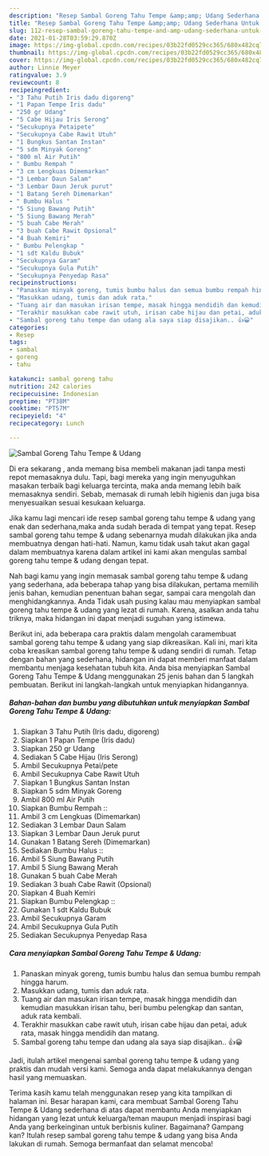 ```yaml
---
description: "Resep Sambal Goreng Tahu Tempe &amp;amp; Udang Sederhana Untuk Jualan"
title: "Resep Sambal Goreng Tahu Tempe &amp;amp; Udang Sederhana Untuk Jualan"
slug: 112-resep-sambal-goreng-tahu-tempe-and-amp-udang-sederhana-untuk-jualan
date: 2021-01-28T03:59:29.870Z
image: https://img-global.cpcdn.com/recipes/03b22fd0529cc365/680x482cq70/sambal-goreng-tahu-tempe-udang-foto-resep-utama.jpg
thumbnail: https://img-global.cpcdn.com/recipes/03b22fd0529cc365/680x482cq70/sambal-goreng-tahu-tempe-udang-foto-resep-utama.jpg
cover: https://img-global.cpcdn.com/recipes/03b22fd0529cc365/680x482cq70/sambal-goreng-tahu-tempe-udang-foto-resep-utama.jpg
author: Linnie Meyer
ratingvalue: 3.9
reviewcount: 8
recipeingredient:
- "3 Tahu Putih Iris dadu digoreng"
- "1 Papan Tempe Iris dadu"
- "250 gr Udang"
- "5 Cabe Hijau Iris Serong"
- "Secukupnya Petaipete"
- "Secukupnya Cabe Rawit Utuh"
- "1 Bungkus Santan Instan"
- "5 sdm Minyak Goreng"
- "800 ml Air Putih"
- " Bumbu Rempah "
- "3 cm Lengkuas Dimemarkan"
- "3 Lembar Daun Salam"
- "3 Lembar Daun Jeruk purut"
- "1 Batang Sereh Dimemarkan"
- " Bumbu Halus "
- "5 Siung Bawang Putih"
- "5 Siung Bawang Merah"
- "5 buah Cabe Merah"
- "3 buah Cabe Rawit Opsional"
- "4 Buah Kemiri"
- " Bumbu Pelengkap "
- "1 sdt Kaldu Bubuk"
- "Secukupnya Garam"
- "Secukupnya Gula Putih"
- "Secukupnya Penyedap Rasa"
recipeinstructions:
- "Panaskan minyak goreng, tumis bumbu halus dan semua bumbu rempah hingga harum."
- "Masukkan udang, tumis dan aduk rata."
- "Tuang air dan masukan irisan tempe, masak hingga mendidih dan kemudian masukkan irisan tahu, beri bumbu pelengkap dan santan, aduk rata kembali."
- "Terakhir masukkan cabe rawit utuh, irisan cabe hijau dan petai, aduk rata, masak hingga mendidih dan matang."
- "Sambal goreng tahu tempe dan udang ala saya siap disajikan.. 👍😀"
categories:
- Resep
tags:
- sambal
- goreng
- tahu

katakunci: sambal goreng tahu 
nutrition: 242 calories
recipecuisine: Indonesian
preptime: "PT38M"
cooktime: "PT57M"
recipeyield: "4"
recipecategory: Lunch

---
```



![Sambal Goreng Tahu Tempe &amp; Udang](https://img-global.cpcdn.com/recipes/03b22fd0529cc365/680x482cq70/sambal-goreng-tahu-tempe-udang-foto-resep-utama.jpg)

Di era  sekarang , anda memang bisa membeli makanan jadi tanpa mesti repot memasaknya dulu. Tapi, bagi mereka yang ingin menyuguhkan masakan terbaik bagi keluarga tercinta, maka anda memang lebih baik memasaknya sendiri. Sebab, memasak di rumah lebih higienis dan juga bisa menyesuaikan sesuai kesukaan keluarga.

Jika kamu lagi mencari ide resep sambal goreng tahu tempe &amp; udang yang enak dan sederhana,maka anda sudah berada di tempat yang tepat. Resep sambal goreng tahu tempe &amp; udang  sebenarnya mudah dilakukan jika anda membuatnya dengan hati-hati. Namun, kamu tidak usah takut akan gagal dalam membuatnya 
karena dalam artikel ini kami akan mengulas sambal goreng tahu tempe &amp; udang dengan tepat.  



Nah bagi kamu yang ingin memasak sambal goreng tahu tempe &amp; udang yang sederhana, ada beberapa tahap yang bisa dilakukan, pertama memilih jenis bahan, kemudian penentuan bahan segar, sampai cara mengolah dan menghidangkannya. Anda Tidak usah pusing kalau mau menyiapkan sambal goreng tahu tempe &amp; udang yang lezat di rumah. Karena, asalkan anda  tahu triknya, maka hidangan ini dapat menjadi suguhan yang istimewa.

Berikut ini, ada beberapa cara praktis  dalam mengolah caramembuat sambal goreng tahu tempe &amp; udang yang siap dikreasikan. Kali ini, mari kita coba kreasikan sambal goreng tahu tempe &amp; udang sendiri di rumah. Tetap dengan bahan yang sederhana, hidangan ini dapat memberi manfaat dalam membantu menjaga kesehatan tubuh kita. Anda bisa menyiapkan Sambal Goreng Tahu Tempe &amp; Udang menggunakan 25 jenis bahan dan 5 langkah pembuatan. Berikut ini langkah-langkah untuk menyiapkan hidangannya.

<!--inarticleads1-->

##### Bahan-bahan dan bumbu yang dibutuhkan untuk menyiapkan Sambal Goreng Tahu Tempe &amp; Udang:

1. Siapkan 3 Tahu Putih (Iris dadu, digoreng)
1. Siapkan 1 Papan Tempe (Iris dadu)
1. Siapkan 250 gr Udang
1. Sediakan 5 Cabe Hijau (Iris Serong)
1. Ambil Secukupnya Petai/pete
1. Ambil Secukupnya Cabe Rawit Utuh
1. Siapkan 1 Bungkus Santan Instan
1. Siapkan 5 sdm Minyak Goreng
1. Ambil 800 ml Air Putih
1. Siapkan  Bumbu Rempah ::
1. Ambil 3 cm Lengkuas (Dimemarkan)
1. Sediakan 3 Lembar Daun Salam
1. Siapkan 3 Lembar Daun Jeruk purut
1. Gunakan 1 Batang Sereh (Dimemarkan)
1. Sediakan  Bumbu Halus ::
1. Ambil 5 Siung Bawang Putih
1. Ambil 5 Siung Bawang Merah
1. Gunakan 5 buah Cabe Merah
1. Sediakan 3 buah Cabe Rawit (Opsional)
1. Siapkan 4 Buah Kemiri
1. Siapkan  Bumbu Pelengkap ::
1. Gunakan 1 sdt Kaldu Bubuk
1. Ambil Secukupnya Garam
1. Ambil Secukupnya Gula Putih
1. Sediakan Secukupnya Penyedap Rasa




<!--inarticleads2-->

##### Cara menyiapkan Sambal Goreng Tahu Tempe &amp; Udang:

1. Panaskan minyak goreng, tumis bumbu halus dan semua bumbu rempah hingga harum.
1. Masukkan udang, tumis dan aduk rata.
1. Tuang air dan masukan irisan tempe, masak hingga mendidih dan kemudian masukkan irisan tahu, beri bumbu pelengkap dan santan, aduk rata kembali.
1. Terakhir masukkan cabe rawit utuh, irisan cabe hijau dan petai, aduk rata, masak hingga mendidih dan matang.
1. Sambal goreng tahu tempe dan udang ala saya siap disajikan.. 👍😀




Jadi, itulah artikel mengenai  sambal goreng tahu tempe &amp; udang  yang praktis dan mudah versi kami. Semoga anda dapat melakukannya dengan hasil yang memuaskan. 

Terima kasih kamu telah menggunakan resep yang kita tampilkan di halaman ini. Besar harapan kami, cara membuat  Sambal Goreng Tahu Tempe &amp; Udang sederhana di atas dapat membantu Anda menyiapkan hidangan yang lezat untuk keluarga/teman maupun menjadi inspirasi bagi Anda yang berkeinginan untuk berbisnis kuliner. Bagaimana? Gampang kan? Itulah resep sambal goreng tahu tempe &amp; udang yang bisa Anda lakukan di rumah. Semoga bermanfaat dan selamat mencoba!

